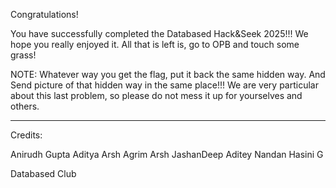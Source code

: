 Congratulations!

You have successfully completed the Databased Hack&Seek 2025!!! We hope you really enjoyed it.
All that is left is, go to OPB and touch some grass!

NOTE: Whatever way you get the flag, put it back the same hidden way. And Send picture of that hidden way in the same place!!! We are very particular about this last problem, so please do not mess it up for yourselves and others.

---

Credits:

Anirudh Gupta
Aditya Arsh
Agrim Arsh
JashanDeep
Aditey Nandan
Hasini G

Databased Club
